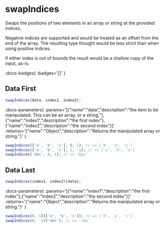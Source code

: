 # swapIndices

Swaps the positions of two elements in an array or string at the provided indices.

Negative indices are supported and would be treated as an offset from the end of the array. The resulting type thought would be less strict than when using positive indices.

If either index is out of bounds the result would be a shallow copy of the input, as-is.

:docs-badges{ :badges='[]' }


## Data First

```js [light]
swapIndices(data, index1, index2);
```

:docs-parameters{ :params='[{"name":"data","description":"the item to be manipulated. This can be an array, or a string."},{"name":"index1","description":"the first index"},{"name":"index2","description":"the second index"}]' :returns='{"name":"Object","description":"Returns the manipulated array or string."}' }

```js
swapIndices(['a', 'b', 'c'], 0, 1); // => ['b', 'a', 'c']
swapIndices(['a', 'b', 'c'], 1, -1); // => ['c', 'b', 'a']
swapIndices('abc', 0, 1); // => 'bac'
```

## Data Last

```js [light]
swapIndices(index1, index2)(data);
```

:docs-parameters{ :params='[{"name":"index1","description":"the first index"},{"name":"index2","description":"the second index"}]' :returns='{"name":"Object","description":"Returns the manipulated array or string."}' }

```js
swapIndices(0, 1)(['a', 'b', 'c']); // => ['b', 'a', 'c']
swapIndices(0, -1)('abc'); // => 'cba'
```